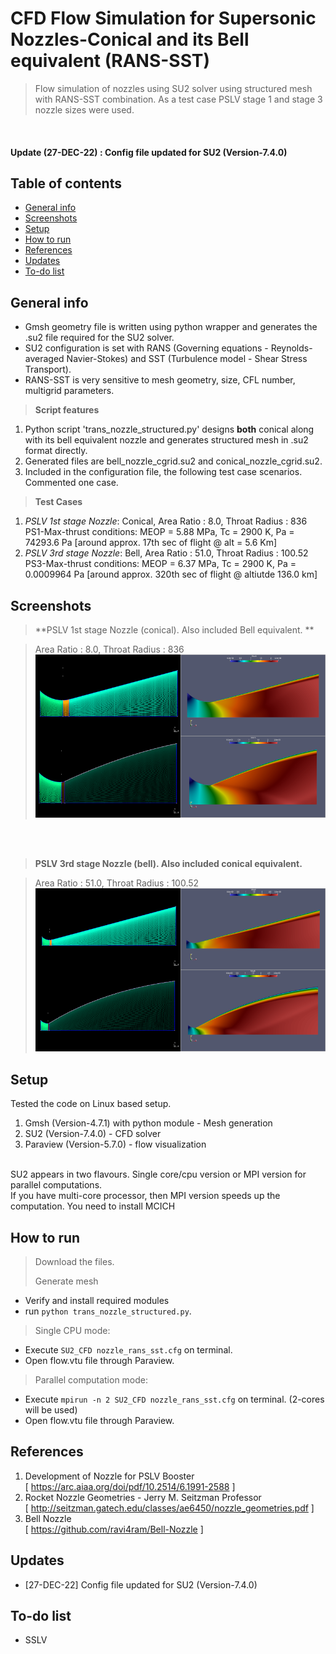 # CFD Flow Simulation for Supersonic Nozzles-Conical and its Bell equivalent (RANS-SST)
> Flow simulation of nozzles using SU2 solver using structured mesh with RANS-SST combination. As a test case PSLV stage 1 and stage 3 nozzle sizes were used.  
    
&nbsp;    
#### Update (27-DEC-22) : Config file updated for SU2 (Version-7.4.0)    

## Table of contents
* [General info](#general-info)
* [Screenshots](#screenshots)
* [Setup](#setup)
* [How to run ](#how)
* [References](#references)
* [Updates](#updates)
* [To-do list](#to-do)

## General info   
* Gmsh geometry file is written using python wrapper and generates the .su2 file required for the SU2 solver.    
* SU2 configuration is set with RANS (Governing equations - Reynolds-averaged Navier-Stokes) and SST (Turbulence model - Shear Stress Transport).   
* RANS-SST is very sensitive to mesh geometry, size, CFL number, multigrid parameters.    

>**Script features**    
>  
1.  Python script 'trans_nozzle_structured.py' designs **both** conical along with its bell equivalent nozzle and generates structured mesh in .su2 format directly.  
2. Generated files are bell_nozzle_cgrid.su2 and  conical_nozzle_cgrid.su2.
3. Included in the configuration file, the following test case scenarios.  Commented one case. 

>**Test Cases**    
>
1.  *PSLV 1st stage Nozzle*: Conical, Area Ratio : 8.0, Throat Radius : 836   
PS1-Max-thrust conditions: MEOP = 5.88 MPa, Tc = 2900 K, Pa = 74293.6 Pa [around approx. 17th sec of flight @ alt = 5.6 Km]    
2. *PSLV 3rd stage Nozzle*: Bell, Area Ratio : 51.0, Throat Radius : 100.52   
PS3-Max-thrust conditions: MEOP = 6.37 MPa, Tc = 2900 K, Pa = 0.0009964 Pa [around approx. 320th sec of flight @ altiutde 136.0 km]

## Screenshots
    

> **PSLV 1st stage Nozzle (conical). Also included Bell equivalent.  **

>Area Ratio : 8.0, Throat Radius : 836    
![results](./img/lower_stage_small.png)   
     
&nbsp;   
&nbsp;   
> **PSLV 3rd stage Nozzle (bell). Also included conical equivalent.**  

>Area Ratio : 51.0, Throat Radius : 100.52    
![results](./img/upper_stage_small.png)     


## Setup
Tested the code on Linux based setup.    
>   
1. Gmsh (Version-4.7.1) with python module - Mesh generation
2. SU2 (Version-7.4.0) - CFD solver 
3. Paraview (Version-5.7.0) - flow visualization  

&nbsp;    
SU2 appears in two flavours. Single core/cpu version or MPI version for parallel computations.    
If you have multi-core processor, then MPI version speeds up the computation. You need to install MCICH   


## How to run   
> Download the files.       
> 
> Generate mesh   
> 
* Verify and install required modules    
* run `python trans_nozzle_structured.py`.    

> Single CPU mode:   
> 
* Execute `SU2_CFD nozzle_rans_sst.cfg` on terminal.    
* Open flow.vtu file through Paraview.    

> Parallel computation mode:   
> 
* Execute `mpirun -n 2 SU2_CFD nozzle_rans_sst.cfg` on terminal. (2-cores will be used)   
* Open flow.vtu file through Paraview.  

## References   
1.  Development of Nozzle for PSLV Booster   
[ https://arc.aiaa.org/doi/pdf/10.2514/6.1991-2588 ]   
2.  Rocket Nozzle Geometries - Jerry M. Seitzman Professor   
[ http://seitzman.gatech.edu/classes/ae6450/nozzle_geometries.pdf ]   
3.  Bell Nozzle   
[ https://github.com/ravi4ram/Bell-Nozzle ]

## Updates   
* [27-DEC-22] Config file updated for SU2 (Version-7.4.0)

## To-do list
* SSLV

